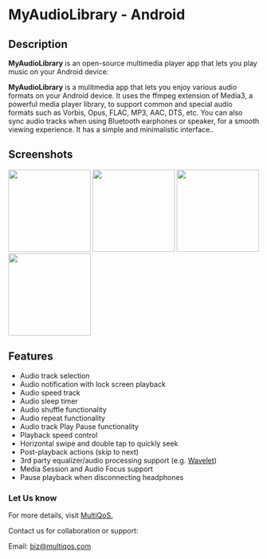 # MyAudioLibrary - Android

## Description

**MyAudioLibrary** is an open-source multimedia player app that lets you play music on your Android device.

**MyAudioLibrary**  is a mulitmedia app that lets you enjoy various audio formats on your Android device. It uses the ffmpeg extension of Media3, a powerful media player library, to support common and special audio formats such as Vorbis, Opus, FLAC, MP3, AAC, DTS, etc. You can also sync audio tracks when using Bluetooth earphones or speaker, for a smooth viewing experience. It has a simple and minimalistic interface..

## Screenshots

<img src="https://github.com/tirthmultiqos/MyAudioLibrary/assets/94124365/4e250510-f295-46d0-acd9-e936d6016b51" width="165"> 
<img src="https://github.com/tirthmultiqos/MyAudioLibrary/assets/94124365/a6bc536a-5862-4eda-a4fc-06a759b1efc4" width="165"> 
<img src="https://github.com/tirthmultiqos/MyAudioLibrary/assets/94124365/844a9a77-33c1-47ec-aacb-e46b4ff758e5" width="165"> 
<img src="https://github.com/tirthmultiqos/MyAudioLibrary/assets/94124365/b90cadf9-d0d4-49ae-9413-b75cac57fb9a" width="165"> 

## Features
* Audio track selection
* Audio notification with lock screen playback
* Audio speed track
* Audio sleep timer
* Audio shuffle functionality
* Audio repeat functionality
* Audio track Play Pause functionality
* Playback speed control
* Horizontal swipe and double tap to quickly seek
* Post-playback actions (skip to next)
* 3rd party equalizer/audio processing support (e.g. [Wavelet](https://github.com/Pittvandewitt/Wavelet))
* Media Session and Audio Focus support
* Pause playback when disconnecting headphones

### Let Us know
For more details, visit [MultiQoS.](https://multiqos.com/)

Contact us for collaboration or support:

Email: biz@multiqos.com
